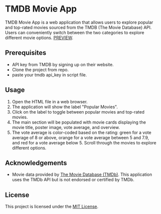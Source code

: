 # TMDB Movie App

TMDB Movie App is a web application that allows users to explore popular and top-rated movies sourced from the TMDB (The Movie Database) API. Users can conveniently switch between the two categories to explore different movie options. [PREVIEW](https://tmdbflicks.netlify.app/).


## Prerequisites

- API key from TMDB by signing up on their website.
- Clone the project from repo.
- paste your tmdb api_key in script file.


## Usage

1. Open the HTML file in a web browser.
2. The application will show the label "Popular Movies".
3. Click on the label to toggle between popular movies and top-rated movies.
4. The main section will be populated with movie cards displaying the movie title, poster image, vote average, and overview.
5. The vote average is color-coded based on the rating: green for a vote average of 8 or above, orange for a vote average between 5 and 7.9, and red for a vote average below 5. Scroll through the movies to explore different options.


## Acknowledgements

- Movie data provided by [The Movie Database (TMDb)](https://www.themoviedb.org/). This application uses the TMDb API but is not endorsed or certified by TMDb.


## License

This project is licensed under the [MIT License](LICENSE).
